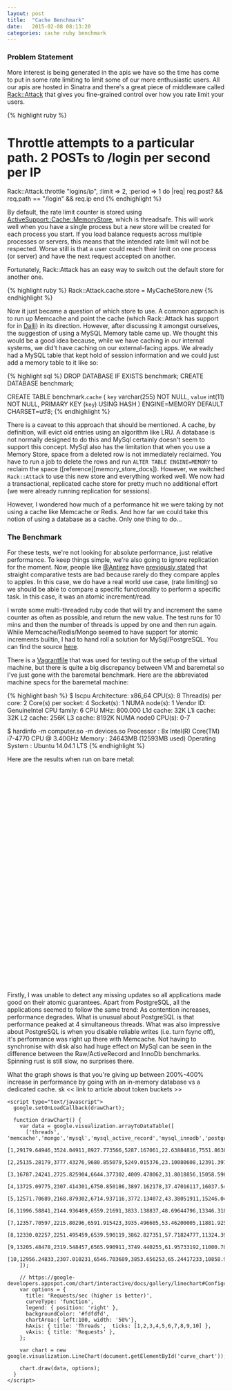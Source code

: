 ```yaml
---
layout: post
title:  "Cache Benchmark"
date:   2015-02-08 08:13:20
categories: cache ruby benchmark
---
```


### Problem Statement
More interest is being generated in the apis we have so the time has come to put in some rate limiting to limit some of our more enthusiastic users. All our apis are hosted in Sinatra and there's a great piece of middleware called [Rack::Attack][rack_attack] that gives you fine-grained control over how you rate limit your users. 


{% highlight ruby %}
# Throttle attempts to a particular path. 2 POSTs to /login per second per IP
Rack::Attack.throttle "logins/ip", :limit => 2, :period => 1 do |req|
  req.post? && req.path == "/login" && req.ip
end
{% endhighlight %}

By default, the rate limit counter is stored using [ActiveSupport::Cache::MemoryStore][memory_store], which is threadsafe. This will work well when you have a single process but a new store will be created for each process you start. If you load balance requests across multiple processes or servers, this means that the intended rate limit will not be respected. Worse still is that a user could reach their limit on one process (or server) and have the next request accepted on another.

Fortunately, Rack::Attack has an easy way to switch out the default store for another one. 

{% highlight ruby %}
Rack::Attack.cache.store = MyCacheStore.new
{% endhighlight %}

Now it just became a question of which store to use. A common approach is to run up Memcache and point the cache (which Rack::Attack has support for in [Dalli][dalli]) in its direction. However, after discussing it amongst ourselves, the suggestion of using a MySQL Memory table came up. We thought this would be a good idea because, while we have caching in our internal systems, we did't have caching on our external-facing apps. We already had a MySQL table that kept hold of session information and we could just add a memory table to it like so:

{% highlight sql %}
DROP DATABASE IF EXISTS benchmark;
CREATE DATABASE benchmark;

CREATE TABLE benchmark.`cache` (
  `key` varchar(255) NOT NULL,
  `value` int(11) NOT NULL,
  PRIMARY KEY (`key`) USING HASH
) ENGINE=MEMORY DEFAULT CHARSET=utf8;
{% endhighlight %}

There is a caveat to this approach that should be mentioned. A cache, by definition, will evict old entries using an algorithm like LRU. A database is not normally designed to do this and MySql certainly doesn't seem to support this concept. MySql also has the limitation that when you use a Memory Store, space from a deleted row is not immediately reclaimed. You have to run a job to delete the rows and run `ALTER TABLE ENGINE=MEMORY` to reclaim the space ([reference][memory_store_docs]). However, we switched `Rack::Attack` to use this new store and everything worked well. We now had a transactional, replicated cache store for pretty much no additional effort (we were already running replication for sessions). 

However, I wondered how much of a performance hit we were taking by not using a cache like Memcache or Redis. And how far we could take this notion of using a database as a cache. Only one thing to do...

### The Benchmark
For these tests, we're not looking for absolute performance, just relative performance. To keep things simple, we're also going to ignore replication for the moment. Now, people like [@Antirez][antirez] have [previously stated][antirez_blog] that straight comparative tests are bad because rarely do they compare apples to apples. In this case, we do have a real world use case, (rate limiting) so we should be able to compare a specific functionality to perform a specific task. In this case, it was an atomic increment/read.

I wrote some multi-threaded ruby code that will try and increment the same counter as often as possible, and return the new value. The test runs for 10 mins and then the number of threads is upped by one and then run again. While Memcache/Redis/Mongo seemed to have support for atomic increments builtin, I had to hand roll a solution for MySql/PostgreSQL. You can find the source [here][cache_speed]. 

There is a [Vagrantfile][cache_speed_vagrant_file] that was used for testing out the setup of the virtual machine, but there is quite a big discrepancy between VM and baremetal so I've just gone with the baremetal benchmark. Here are the abbreviated machine specs for the baremetal machine:

{% highlight bash %}
$ lscpu
Architecture:          x86_64
CPU(s):                8
Thread(s) per core:    2
Core(s) per socket:    4
Socket(s):             1
NUMA node(s):          1
Vendor ID:             GenuineIntel
CPU family:            6
CPU MHz:               800.000
L1d cache:             32K
L1i cache:             32K
L2 cache:              256K
L3 cache:              8192K
NUMA node0 CPU(s):     0-7

$ hardinfo -m computer.so -m devices.so
Processor   : 8x Intel(R) Core(TM) i7-4770 CPU @ 3.40GHz
Memory    : 24643MB (12593MB used)
Operating System    : Ubuntu 14.04.1 LTS
{% endhighlight %}

Here are the results when run on bare metal:

<div id="curve_chart" style="width: 1024px; height: 500px"></div>

Firstly, I was unable to detect any missing updates so all applications made good on their atomic guarantees. Apart from PostgreSQL, all the applications seemed to follow the same trend: As contention increases, performance degrades. What is unusual about PostgreSQL is that performance peaked at 4 simultaneous threads. What was also impressive about PostgreSQL is when you disable reliable writes (i.e. turn fsync off), it's performance was right up there with Memcache. Not having to synchronise with disk also had huge effect on MySql can be seen in the difference between the Raw/ActiveRecord and InnoDb benchmarks. Spinning rust is still slow, no surprises there.

What the graph shows is that you're giving up between 200%-400% increase in performance by going with an in-memory database vs a dedicated cache.  sk 
<< link to article about token buckets >>

<div>
<script type="text/javascript"
          src="https://www.google.com/jsapi?autoload={
            'modules':[{
              'name':'visualization',
              'version':'1',
              'packages':['corechart']
            }]
          }"></script>

    <script type="text/javascript">
      google.setOnLoadCallback(drawChart);

      function drawChart() {
        var data = google.visualization.arrayToDataTable([
          ['threads', 'memcache','mongo','mysql','mysql_active_record','mysql_innodb','postgresql','redis'],
          [1,29179.64946,3524.04911,8927.773566,5287.167061,22.63884816,7551.863838,36835.47839],
          [2,25135.28179,3777.43276,9680.855079,5249.015376,23.10080608,12391.3972,35974.08789],
          [3,16787.24241,2725.825904,6644.377302,4009.478062,31.8018856,15058.59639,23178.44918],
          [4,13725.09775,2307.414301,6750.850186,3897.162178,37.47016117,16037.54373,18584.6409],
          [5,12571.70689,2168.879302,6714.937116,3772.134072,43.38051911,15246.04916,15858.28759],
          [6,11996.58841,2144.936469,6559.21691,3833.138837,48.69644796,13346.31871,16500.57247],
          [7,12357.70597,2215.80296,6591.915423,3935.496605,53.46200005,11881.92501,16161.51398],
          [8,12330.02257,2251.495459,6539.590119,3862.827351,57.71824777,11324.39877,16496.58532],
          [9,13205.48478,2319.548457,6565.990911,3749.440255,61.95733192,11000.70656,16851.1753],
          [10,12956.24833,2307.010231,6546.703689,3853.656253,65.24417233,10858.94856,16858.07616]
        ]);

        // https://google-developers.appspot.com/chart/interactive/docs/gallery/linechart#Configuration_Options
        var options = {
          title: 'Requests/sec (higher is better)',
          curveType: 'function',
          legend: { position: 'right' },
          backgroundColor: '#fdfdfd',
          chartArea:{ left:100, width: '50%'},
          hAxis: { title: 'Threads',  ticks: [1,2,3,4,5,6,7,8,9,10] },
          vAxis: { title: 'Requests' },
        };

        var chart = new google.visualization.LineChart(document.getElementById('curve_chart'));

        chart.draw(data, options);
      }
    </script>
</div>


[antirez]:                   https://twitter.com/antirez
[antirez_blog]:              http://antirez.com/news/85
[cache_speed]:               https://github.com/rjnienaber/ruby-cachespeed
[cache_speed_vagrant_file]:  https://github.com/rjnienaber/ruby-cachespeed
[rack_attack]:               https://github.com/kickstarter/rack-attack
[dalli]:                     https://github.com/mperham/dalli
[memory_store]:              https://github.com/rails/rails/blob/b03b09dc8660e26ed23a851ebda2bcbcb47d7d0a/activesupport/lib/active_support/cache/memory_store.rb#L77
[memeory_store_docs]:        http://dev.mysql.com/doc/refman/5.0/en/memory-storage-engine.html